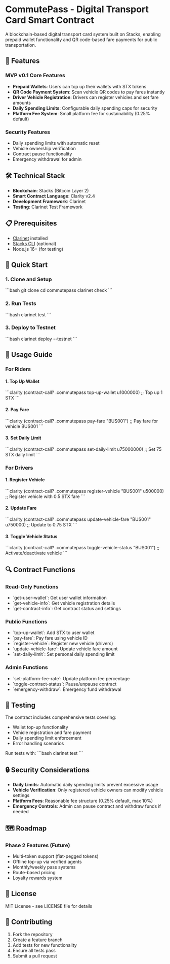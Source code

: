 # CommutePass - Digital Transport Card Smart Contract

A blockchain-based digital transport card system built on Stacks, enabling prepaid wallet functionality and QR code-based fare payments for public transportation.

## 🚀 Features

### MVP v0.1 Core Features
- **Prepaid Wallets**: Users can top up their wallets with STX tokens
- **QR Code Payment System**: Scan vehicle QR codes to pay fares instantly
- **Driver Vehicle Registration**: Drivers can register vehicles and set fare amounts
- **Daily Spending Limits**: Configurable daily spending caps for security
- **Platform Fee System**: Small platform fee for sustainability (0.25% default)

### Security Features
- Daily spending limits with automatic reset
- Vehicle ownership verification
- Contract pause functionality
- Emergency withdrawal for admin

## 🛠️ Technical Stack

- **Blockchain**: Stacks (Bitcoin Layer 2)
- **Smart Contract Language**: Clarity v2.4
- **Development Framework**: Clarinet
- **Testing**: Clarinet Test Framework

## 📋 Prerequisites

- [Clarinet](https://github.com/hirosystems/clarinet) installed
- [Stacks CLI](https://docs.stacks.co/docs/cli) (optional)
- Node.js 16+ (for testing)

## 🚀 Quick Start

### 1. Clone and Setup
\`\`\`bash
git clone <repository-url>
cd commutepass
clarinet check
\`\`\`

### 2. Run Tests
\`\`\`bash
clarinet test
\`\`\`

### 3. Deploy to Testnet
\`\`\`bash
clarinet deploy --testnet
\`\`\`

## 📖 Usage Guide

### For Riders

#### 1. Top Up Wallet
\`\`\`clarity
(contract-call? .commutepass top-up-wallet u1000000) ;; Top up 1 STX
\`\`\`

#### 2. Pay Fare
\`\`\`clarity
(contract-call? .commutepass pay-fare "BUS001") ;; Pay fare for vehicle BUS001
\`\`\`

#### 3. Set Daily Limit
\`\`\`clarity
(contract-call? .commutepass set-daily-limit u75000000) ;; Set 75 STX daily limit
\`\`\`

### For Drivers

#### 1. Register Vehicle
\`\`\`clarity
(contract-call? .commutepass register-vehicle "BUS001" u500000) ;; Register vehicle with 0.5 STX fare
\`\`\`

#### 2. Update Fare
\`\`\`clarity
(contract-call? .commutepass update-vehicle-fare "BUS001" u750000) ;; Update to 0.75 STX
\`\`\`

#### 3. Toggle Vehicle Status
\`\`\`clarity
(contract-call? .commutepass toggle-vehicle-status "BUS001") ;; Activate/deactivate vehicle
\`\`\`

## 🔍 Contract Functions

### Read-Only Functions
- \`get-user-wallet\`: Get user wallet information
- \`get-vehicle-info\`: Get vehicle registration details
- \`get-contract-info\`: Get contract status and settings

### Public Functions
- \`top-up-wallet\`: Add STX to user wallet
- \`pay-fare\`: Pay fare using vehicle ID
- \`register-vehicle\`: Register new vehicle (drivers)
- \`update-vehicle-fare\`: Update vehicle fare amount
- \`set-daily-limit\`: Set personal daily spending limit

### Admin Functions
- \`set-platform-fee-rate\`: Update platform fee percentage
- \`toggle-contract-status\`: Pause/unpause contract
- \`emergency-withdraw\`: Emergency fund withdrawal

## 🧪 Testing

The contract includes comprehensive tests covering:
- Wallet top-up functionality
- Vehicle registration and fare payment
- Daily spending limit enforcement
- Error handling scenarios

Run tests with:
\`\`\`bash
clarinet test
\`\`\`

## 🔒 Security Considerations

- **Daily Limits**: Automatic daily spending limits prevent excessive usage
- **Vehicle Verification**: Only registered vehicle owners can modify vehicle settings
- **Platform Fees**: Reasonable fee structure (0.25% default, max 10%)
- **Emergency Controls**: Admin can pause contract and withdraw funds if needed

## 🗺️ Roadmap

### Phase 2 Features (Future)
- Multi-token support (fiat-pegged tokens)
- Offline top-up via verified agents
- Monthly/weekly pass systems
- Route-based pricing
- Loyalty rewards system

## 📄 License

MIT License - see LICENSE file for details

## 🤝 Contributing

1. Fork the repository
2. Create a feature branch
3. Add tests for new functionality
4. Ensure all tests pass
5. Submit a pull request

